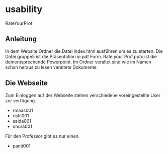# usability
RateYourProf

## Anleitung
In dem Website Ordner die Datei index.html ausführen um es zu starten.
Die Datei gruppe5 ist die Präsentation in pdf Form. Rate your Prof.pptx ist die dementsprechende Powerpoint.
Im Ordner veraltet sind wie im Namen schon heraus zu lesen veraltete Dokumente

## Die Webseite
Zum Einloggen auf der Webseite stehen verschiedene voreingestellte User zur verfügung.
- rmaas001
- rishi001
- saida001
- onura001

Für den Professor gibt es nur einen.
- panit001
